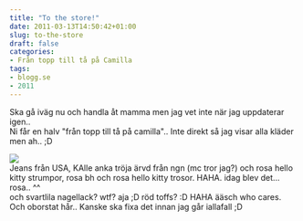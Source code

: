 ```yaml
---
title: "To the store!"
date: 2011-03-13T14:50:42+01:00
slug: to-the-store
draft: false
categories:
- Från topp till tå på Camilla
tags:
- blogg.se
- 2011
---
```

Ska gå iväg nu och handla åt mamma men jag vet inte när jag uppdaterar igen..  
Ni får en halv "från topp till tå på camilla".. Inte direkt så jag visar alla kläder men ah.. ;D  
  
![](/assets/images/blogg.se/dsc01875_137366589.jpg)  
Jeans från USA, KAlle anka tröja ärvd från ngn (mc tror jag?) och rosa hello kitty strumpor, rosa bh och rosa hello kitty trosor. HAHA. idag blev det... rosa.. ^^  
och svartlila nagellack? wtf? aja ;D röd toffs? :D HAHA ääsch who cares. Och oborstat hår.. Kanske ska fixa det innan jag går iallafall ;D